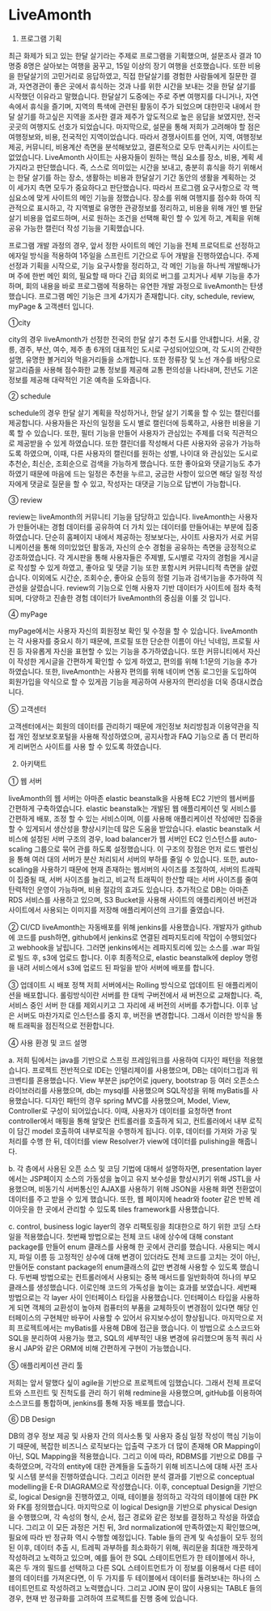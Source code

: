 # LiveAmonth
1. 프로그램 기획

 최근 화제가 되고 있는 한달 살기라는 주제로 프로그램을 기획했으며, 설문조사 결과 10명중 8명은 살아보는 여행을 꿈꾸고, 15일 이상의 장기 여행을 선호했습니다. 또한 비용을 한달살기의 고민거리로 응답하였고, 직접 한달살기를 경험한 사람들에게 질문한 결과, 자연경관이 좋은 곳에서 휴식하는 것과 나를 위한 시간을 보내는 것을 한달 살기를 시작했던 이유라고 말했습니다.
  한달살기 도중에는 주로 주변 여행지를 다니거나, 자연속에서 휴식을 즐기며, 지역의 특색에 관련된 활동이 주가 되었으며 대한민국 내에서 한달 살기를 하고싶은 지역을 조사한 결과 제주가 앞도적으로 높은 응답을 보였지만, 전국 곳곳의 여행지도 선호가 되었습니다. 마지막으로, 설문을 통해 저희가 고려해야 할 점은 여행정보와, 비용, 전국적인 지역이었습니다. 따라서 경쟁사이트를 언어, 지역, 여행정보제공, 커뮤니티, 비용계산 측면을 분석해보았고, 결론적으로 모두 만족시키는 사이트는 없었습니다.
 LiveAmonth 사이트는 사용자들이 원하는 핵심 요소를 장소, 비용, 계획 세가지라고 판단했습니다. 즉, 스스로 의미있는 시간을 보내고, 충분히 휴식을 하기 위해서는 한달 살기를 하는 장소, 생활하는 비용과 한달살기 기간 동안의 생활을 계획하는 것 이 세가지 측면 모두가 중요하다고 판단했습니다. 따라서 프로그램 요구사항으로 각 핵심요소에 맞게 사이트의 메인 기능을 정했습니다. 장소를 위해 여행지를 점수화 하여 직관적으로 표시하고, 각 지역별로 유명한 관광정보를 정리하고, 비용을 위해 개인 별 한달 살기 비용을 업로드하며, 서로 원하는 조건을 선택해 확인 할 수 있게 하고, 계획을 위해 공유 가능한 캘린더 작성 기능을 기획했습니다.
 
 프로그램 개발 과정의 경우, 앞서 정한 사이트의 메인 기능을 전체 프로덕트로 선정하고 에자일 방식을 적용하여 1주일을 스프린트 기간으로 두어 개발을 진행하였습니다. 주제 선정과 기획을 시작으로, 기능 요구사항을 정리하고, 각 메인 기능을 하나씩 개발해나가며 주에 한번 메인 회의, 필요할 때 마다 긴급 회의로 버그를 고치거나 세부 기능을 추가하며, 회의 내용을 바로 프로그램에 적용하는 유연한 개발 과정으로 liveAmonth는 탄생했습니다.
 프로그램 메인 기능은 크게 4가지가 존재합니다. city, schedule, review, myPage & 고객센터 입니다.
  
  ①city
  
  city의 경우 liveAmonth가 선정한 전국의 한달 살기 추천 도시를 안내합니다. 서울, 강릉, 경주, 부산, 여수, 제주 총 6개의 대표적인 도시로 구성되어있으며, 각 도시의 간략한 설명, 유명한 볼거리와 먹을거리들을 소개합니다. 또한 정류장 및 노선 개수를 바탕으로 알고리즘을 사용해 점수화한 교통 정보를 제공해 교통 편의성을 나타내며, 전년도 기온 정보를 제공해 대략적인 기온 예측을 도와줍니다.
  
  ② schedule
  
  schedule의 경우 한달 살기 계획을 작성하거나, 한달 살기 기록을 할 수 있는 캘린더를 제공합니다. 사용자들은 자신의 일정을 도시 별로 캘린더에 등록하고, 사용한 비용을 기록 할 수 있습니다. 또한, 필터 기능을 만들어 사용자가 관심있는 주제를 더욱 직관적으로 제공받을 수 있게 하였습니다. 또한 캘린더를 작성해서 다른 사용자와 공유가 가능하도록 하였으며, 이때, 다른 사용자의 캘린더를 원하는 성별, 나이대 와 관심있는 도시로 추천순, 최신순, 조회순으로 검색을 가능하게 했습니다. 또한 좋아요와 댓글기능도 추가하였기 때문에 마음에 드는 일정은 추천을 누르고, 궁금한 사항이 있으면 해당 일정 작성자에게 댓글로 질문을 할 수 있고, 작성자는 대댓글 기능으로 답변이 가능합니다.
  
  ③ review
  
  review는 liveAmonth의 커뮤니티 기능을 담당하고 있습니다. liveAmonth는 사용자가 만들어내는 경험 데이터를 공유하여 더 가치 있는 데이터를 만들어내는 부분에 집중하였습니다. 단순히 홈페이지 내에서 제공하는 정보보다는, 사이트 사용자가 서로 커뮤니케이션을 통해 의미있었던 활동과, 자신의 순수 경험을 공유하는 측면을 긍정적으로 강조하였습니다. 
  각 게시판을 통해 사용자들은 주제별, 도시별로 각자의 경험을 게시글로 작성할 수 있게 하였고, 좋아요 및 댓글 기능 또한 포함시켜 커뮤니티적 측면을 살렸습니다. 이외에도 시간순, 조회수순, 좋아요 순등의 정렬 기능과 검색기능을 추가하여 직관성을 살렸습니다. 
 review의 기능으로 인해 사용자 기반 데이터가 사이트에 점차 축적되며, 다양하고 진솔한 경험 데이터가 liveAmonth의 중심을 이룰 것 입니다. 
    
 ④ myPage
 
 myPage에서는 사용자 자신의 회원정보 확인 및 수정을 할 수 있습니다. liveAmonth는 각 사용자를 중요시 하기 때문에, 프로필 또한 단순한 이름이 아닌 닉네임, 프로필 사진 등 자유롭게 자신을 표현할 수 있는 기능을 추가하였습니다. 또한 커뮤니티에서 자신이 작성한 게시글을 간편하게 확인할 수 있게 하였고, 편의를 위해 1:1문의 기능을 추가하였습니다. 또한, liveAmonth는 사용자 편의를 위해 네이버 연동 로그인을 도입하여 회원가입을 약식으로 할 수 있게끔 기능을 제공하여 사용자의 편리성을 더욱 증대시켰습니다.

 ⑤ 고객센터
 
 고객센터에서는 회원의 데이터를 관리하기 때문에 개인정보 처리방침과 이용약관을 직접 개인 정보보호포털을 사용해 작성하였으며, 공지사항과 FAQ 기능으로 좀 더 편리하게 리버먼스 사이트를 사용 할 수 있도록 하였습니다. 

2. 아키택트

① 웹 서버

 liveAmonth의 웹 서버는 아마존 elastic beanstalk을 사용해 EC2 기반의 웹서버를 간편하게 구축하였습니다. elastic beanstalk는 개발된 웹 애플리케이션 및 서비스를 간편하게 배포, 조정 할 수 있는 서비스이며, 이를 사용해 애플리케이션 작성에만 집중을 할 수 있게되서 생산성을 향상시키는데 많은 도움을 받았습니다.
  elastic beanstalk 서비스에 설정된 서버 구조의 경우, load balancer가 웹 서버인 EC2 인스턴스를 
auto-scaling 그룹으로 묶어 관를 하도록 설정했습니다. 이 구조의 장점은 먼저 로드 밸런싱을 통해 여러 대의 서버가 분산 처리되서 서버의 부하를 줄일 수 있습니다. 또한, auto-scaling을 사용하기 때문에 현재 존재하는 웹서버의 사이즈를 조절하여, 서버의 트래픽이 집중될 때, 서버 사이즈를 늘리고, 비교적 트래픽이 한산할 때는 서버 사이즈를 줄여 탄력적인 운영이 가능하며, 비용 절감의 효과도 있습니다. 추가적으로 DB는 아마존 RDS 서비스를 사용하고 있으며, S3 Bucket을 사용해 사이트의 애플리케이션 버전과 사이트에서 사용되는 이미지를 저장해 애플리케이션의 크기를 줄였습니다. 

② CI/CD
 liveAmonth는 자동배포를 위해 jenkins를 사용했습니다.
 개발자가 github에 코드를 push하면, github에서 jenkins로 연결된 레파지토리에 작업이 수행되었다고 webhook을 날립니다. 그러면 jenkins에서는 레파지토리에 있는 소스를 .war 파일로 빌드 후, s3에 업로드 합니다. 이후 최종적으로, elastic beanstalk에 deploy 명령을 내려 서비스에서 s3에 업로드 된 파일을 받아 서버에 배포를 합니다.
 
③ 업데이트 시 배포 정책
 저희 서버에서는 Rolling 방식으로 업데이트 된 애플리케이션을 배포합니다. 롤링방식이란 서버를 한 대씩 구버전에서 새 버전으로 교채합니다. 즉, 서비스 중인 서버  한 대를 제외시키고 그 자리에 새 버전의 서버를 추가합니다. 이후 남은 서버도 마찬가지로 인스턴스를 중지 후, 버전을 변경합니다. 그래서 이러한 방식을 통해 트래픽을 점진적으로 전환합니다.

④ 사용 환경 및 코드 설명

 a. 저희 팀에서는 java를 기반으로 스프링 프레임워크를 사용하여 디자인 패턴을 적용했습니다. 프로젝트 전반적으로 IDE는 인텔리제이를 사용했으며, DB는 데이터그립과 워크벤티를 혼용했습니다. 
 View 부분은 jsp언어로 jquery, bootstrap 등 여러 오픈소스 라이브러리를 사용했으며, db는 mysql를 사용했으며 SQL작성을 위해 myBatis를 사용했습니다.
  디자인 패턴의 경우 spring MVC를 사용했으며, Model, View, Controller로 구성이 되어있습니다. 이때, 사용자가 데이터를 요청하면 front controller에서 매핑을 통해 알맞은 컨트롤러를 호출하게 되고, 컨트롤러에서 내부 로직이 담긴 model 호출하여 내부로직을 수행하게 됩니다. 이후, 데이터를 가져와 가공 및 처리를 수행 한 뒤, 데이터를 view Resolver가 view에 데이터를 pulishing을 해줍니다.
  
 b. 각 층에서 사용된 오픈 소스 및 코딩 기법에 대해서 설명하자면, presentation layer에서는 JSP페이지 소스의 가동성을 높이고 유지 보수성을 향상시키기 위해 JSTL을 사용했으며, 비동기식 서버통신인 AJAX를 사용하기 위해 JSON을 사용해 화면 전환없이 데이터를 주고 받을 수 있게 했습니다. 또한, 웹 페이지에 headr와 footer 같은 반복 레이아웃을 한 곳에서 관리할 수 있도록 tiles framework를 사용했습니다.

c. control, business logic layer의 경우 리팩토링을 최대한으로 하기 위한 코딩 스타일을 적용했습니다. 첫번째 방법으로는 전체 코드 내에 상수에 대해 constant package를 만들어 enum 클래스를 사용해 한 곳에서 관리를 했습니다. 사용되는 메시지, 파일 이름 등 고정적인 상수에 대해 변경이 있더라도 전체 코드를 고치는 것이 아닌, 만들어둔 constant package의 enum클래스의 값만 변경해 사용할 수 있도록 했습니다.
 두번째 방법으로는 컨트롤러에서 사용되는 중복 매서드를 일반화하여 하나의 부모 클래스를 생성했습니다. 이로인해 코드의 가독성을 높이는 효과를 보였습니다.
 세번째 방법으로는 각 layer 사이 인터페이스 타입을 사용했습니다. 인터페이스 타입을 사용하게 되면 객체의 교환성이 높아져 컴퓨터의 부품을 교체하듯이 변경점이 있다면 해당 인터페이스의 구현체만 바꾸어 사용할 수 있어서 유지보수성이 향상됩니다.
 마지막으로 저희 프로젝트에서는 myBatis를 사용해 DB에 접근을 했습니다. 이 방법으로 소스코드와 SQL을 분리하여 사용가능 했고, SQL의 세부적인 내용 변경에 유리했으며 동적 쿼리 사용시 JAP와 같은 ORM에 비해 간편하게 구현이 가능했습니다.

⑤ 애플리케이션 관리 툴

 저희는 앞서 말했다 싶이 agile을 기반으로 프로젝트에 임했습니다. 그래서 전체 프로덕트와 스프린트 및 진척도를 관리 하기 위해 redmine을 사용했으며, gitHub를 이용하여 소스코드를 통합하며, jenkins를 통해 자동 배포를 했습니다.
 
⑥ DB Design

DB의 경우 정보 제공 및 사용자 간의 의사소통 및 사용자 중심 일정 작성이 핵심 기능이기 때문에, 복잡한 비즈니스 로직보다는 입출력 구조가 더 많이 존재해 OR Mapping이 아닌, SQL Mapping을 적용했습니다. 그리고 이에 따라, RDBMS를 기반으로 DB를 구축하였으며, 각각의 entity에 대한 관계들을 도출하기 위해 비즈니스에 대해 사전 조사 및 시스템 분석을 진행하였습니다. 그리고 이러한 분석 결과를 기반으로 conceptual modelling을 E-R DIAGRAM으로 작성했습니다. 이후, conceptual Design을 기반으로, logical Design을 진행하였고, 이때, 테이블을 정의하고 각각의 테이블에 대한 PK와 FK를 정의했습니다. 마지막으로 이 logical Design을 기반으로 physical Design을 수행했으며, 각 속성의 형식, 순서, 접근 경로와 같은 정보를 결정하고 작성을 하였습니다. 그리고 이 모든 과정은 거친 뒤, 3rd normalization에 만족하였는지 확인했으며, 필요에 따라 반 정규화 역시 수행할 예정입니다.
Table 들의 관계 및 속성들이 모두 정의된 이후, 데이터 추출 시, 트레픽 과부하를 최소화하기 위해, 쿼리문을 최대한 깨끗하게 작성하려고 노력하고 있으며, 예를 들어 한 SQL 스테이트먼트가 한 테이블에서 하나, 혹은 두 개의 필드를 선택하고 다른 SQL 스테이트먼트가 이 정보를 이용해서 다른 테이블의 데이터를 가져온다면, 이 두 가지를 두 테이블에서 데이터를 돌려보내는 하나의 스테이트먼트로 작성하려고 노력했습니다. 그리고 JOIN 문이 많이 사용되는 TABLE 들의 경우, 현재 반 정규화를 고려하여 프로젝트를 진행 중에 있습니다.
